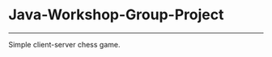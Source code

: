 # Java-Workshop-Group-Project
----------------------------------------------------------

Simple client-server chess game.
